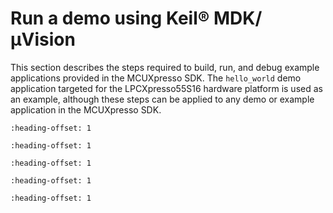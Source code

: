 # Run a demo using Keil® MDK/μVision

This section describes the steps required to build, run, and debug example applications provided in the MCUXpresso SDK. The `hello_world` demo application targeted for the LPCXpresso55S16 hardware platform is used as an example, although these steps can be applied to any demo or example application in the MCUXpresso SDK.


```{include} ../topics/install_cmsis_device_pack.md
:heading-offset: 1
```

```{include} ../topics/build_an_example_application_001.md
:heading-offset: 1
```

```{include} ../topics/run_an_example_application_001.md
:heading-offset: 1
```

```{include} ../topics/build_a_trustzone_example_application_002.md
:heading-offset: 1
```

```{include} ../topics/run_a_trustzone_example_application_002.md
:heading-offset: 1
```

